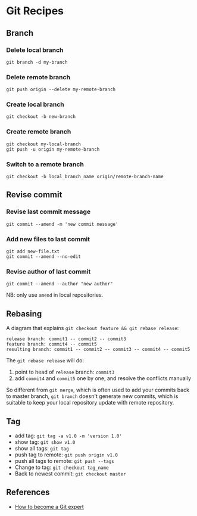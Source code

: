 
# Git Recipes

## Branch

### Delete local branch

```
git branch -d my-branch
```

### Delete remote branch

```
git push origin --delete my-remote-branch
```

### Create local branch

```
git checkout -b new-branch
```

### Create remote branch

```
git checkout my-local-branch
git push -u origin my-remote-branch
```

### Switch to a remote branch

```
git checkout -b local_branch_name origin/remote-branch-name
```

## Revise commit
### Revise last commit message

```
git commit --amend -m 'new commit message'
```

### Add new files to last commit

```
git add new-file.txt
git commit --amend --no-edit
```

### Revise author of last commit

```
git commit --amend --author "new author"
```

NB: only use `amend` in local repositories.


## Rebasing

A diagram that explains `git checkout feature && git rebase release`:

```
release branch: commit1 -- commit2 -- commit3
feature branch: commit4 -- commit5
resulting branch: commit1 -- commit2 -- commit3 -- commit4 -- commit5
```

The `git rebase release` will do:

  1. point to head of `release` branch: `commit3`
  2. add `commit4` and `commit5` one by one, and resolve the conflicts manually
  
So different from `git merge`, which is often used to add your commits back to master branch, `git branch` doesn't generate new commits, which is suitable to keep your local repository update with remote repository.


## Tag

  * add tag: `git tag -a v1.0 -m 'version 1.0'`
  * show tag: `git show v1.0`
  * show all tags: `git tag`
  * push tag to remote: `git push origin v1.0`
  * push all tags to remote: `git push --tags`
  * Change to tag: `git checkout tag_name`
  * Back to newest commit: `git checkout master`

## References

  * [How to become a Git expert](https://medium.freecodecamp.org/how-to-become-a-git-expert-e7c38bf54826)
